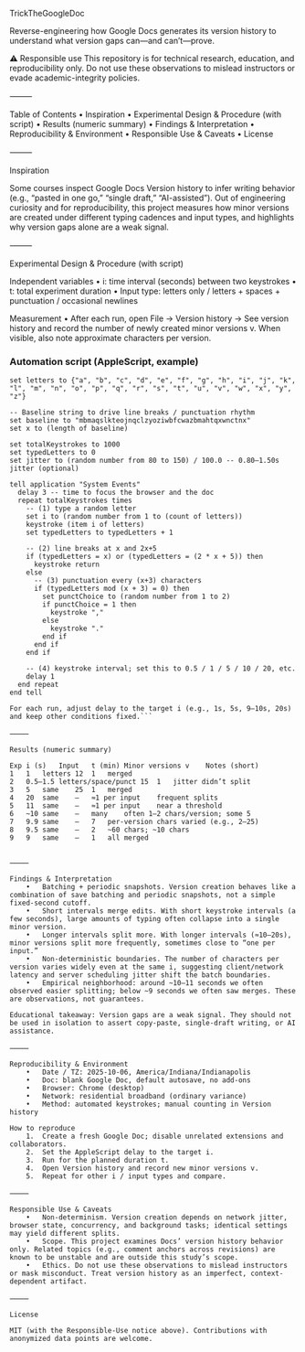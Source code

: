 TrickTheGoogleDoc

Reverse-engineering how Google Docs generates its version history to understand what version gaps can—and can’t—prove.

⚠️ Responsible use
This repository is for technical research, education, and reproducibility only. Do not use these observations to mislead instructors or evade academic-integrity policies.

⸻

Table of Contents
	•	Inspiration
	•	Experimental Design & Procedure (with script)
	•	Results (numeric summary)
	•	Findings & Interpretation
	•	Reproducibility & Environment
	•	Responsible Use & Caveats
	•	License

⸻

Inspiration

Some courses inspect Google Docs Version history to infer writing behavior (e.g., “pasted in one go,” “single draft,” “AI-assisted”). Out of engineering curiosity and for reproducibility, this project measures how minor versions are created under different typing cadences and input types, and highlights why version gaps alone are a weak signal.

⸻

Experimental Design & Procedure (with script)

Independent variables
	•	i: time interval (seconds) between two keystrokes
	•	t: total experiment duration
	•	Input type: letters only / letters + spaces + punctuation / occasional newlines

Measurement
	•	After each run, open File → Version history → See version history and record the number of newly created minor versions v. When visible, also note approximate characters per version.

### Automation script (AppleScript, example)

```applescript
set letters to {"a", "b", "c", "d", "e", "f", "g", "h", "i", "j", "k", "l", "m", "n", "o", "p", "q", "r", "s", "t", "u", "v", "w", "x", "y", "z"}

-- Baseline string to drive line breaks / punctuation rhythm
set baseline to "mbmaqslkteojnqclzyoziwbfcwazbmahtqxwnctnx"
set x to (length of baseline)

set totalKeystrokes to 1000
set typedLetters to 0
set jitter to (random number from 80 to 150) / 100.0 -- 0.80–1.50s jitter (optional)

tell application "System Events"
  delay 3 -- time to focus the browser and the doc
  repeat totalKeystrokes times
    -- (1) type a random letter
    set i to (random number from 1 to (count of letters))
    keystroke (item i of letters)
    set typedLetters to typedLetters + 1

    -- (2) line breaks at x and 2x+5
    if (typedLetters = x) or (typedLetters = (2 * x + 5)) then
      keystroke return
    else
      -- (3) punctuation every (x+3) characters
      if (typedLetters mod (x + 3) = 0) then
        set punctChoice to (random number from 1 to 2)
        if punctChoice = 1 then
          keystroke ","
        else
          keystroke "."
        end if
      end if
    end if

    -- (4) keystroke interval; set this to 0.5 / 1 / 5 / 10 / 20, etc.
    delay 1
  end repeat
end tell

For each run, adjust delay to the target i (e.g., 1s, 5s, 9–10s, 20s) and keep other conditions fixed.``` 

⸻

Results (numeric summary)

Exp	i (s)	Input	t (min)	Minor versions v	Notes (short)
1	1	letters	12	1	merged
2	0.5–1.5	letters/space/punct	15	1	jitter didn’t split
3	5	same	25	1	merged
4	20	same	—	≈1 per input	frequent splits
5	11	same	—	≈1 per input	near a threshold
6	~10	same	—	many	often 1–2 chars/version; some 5
7	9.9	same	—	7	per-version chars varied (e.g., 2–25)
8	9.5	same	—	2	~60 chars; ~10 chars
9	9	same	—	1	all merged


⸻

Findings & Interpretation
	•	Batching + periodic snapshots. Version creation behaves like a combination of save batching and periodic snapshots, not a simple fixed-second cutoff.
	•	Short intervals merge edits. With short keystroke intervals (a few seconds), large amounts of typing often collapse into a single minor version.
	•	Longer intervals split more. With longer intervals (≈10–20s), minor versions split more frequently, sometimes close to “one per input.”
	•	Non-deterministic boundaries. The number of characters per version varies widely even at the same i, suggesting client/network latency and server scheduling jitter shift the batch boundaries.
	•	Empirical neighborhood: around ~10–11 seconds we often observed easier splitting; below ~9 seconds we often saw merges. These are observations, not guarantees.

Educational takeaway: Version gaps are a weak signal. They should not be used in isolation to assert copy-paste, single-draft writing, or AI assistance.

⸻

Reproducibility & Environment
	•	Date / TZ: 2025-10-06, America/Indiana/Indianapolis
	•	Doc: blank Google Doc, default autosave, no add-ons
	•	Browser: Chrome (desktop)
	•	Network: residential broadband (ordinary variance)
	•	Method: automated keystrokes; manual counting in Version history

How to reproduce
	1.	Create a fresh Google Doc; disable unrelated extensions and collaborators.
	2.	Set the AppleScript delay to the target i.
	3.	Run for the planned duration t.
	4.	Open Version history and record new minor versions v.
	5.	Repeat for other i / input types and compare.

⸻

Responsible Use & Caveats
	•	Non-determinism. Version creation depends on network jitter, browser state, concurrency, and background tasks; identical settings may yield different splits.
	•	Scope. This project examines Docs’ version history behavior only. Related topics (e.g., comment anchors across revisions) are known to be unstable and are outside this study’s scope.
	•	Ethics. Do not use these observations to mislead instructors or mask misconduct. Treat version history as an imperfect, context-dependent artifact.

⸻

License

MIT (with the Responsible-Use notice above). Contributions with anonymized data points are welcome.
